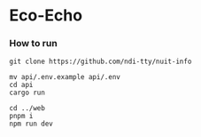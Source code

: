 # Eco-Echo

### How to run
```
git clone https://github.com/ndi-tty/nuit-info

mv api/.env.example api/.env
cd api
cargo run

cd ../web
pnpm i
npm run dev
```